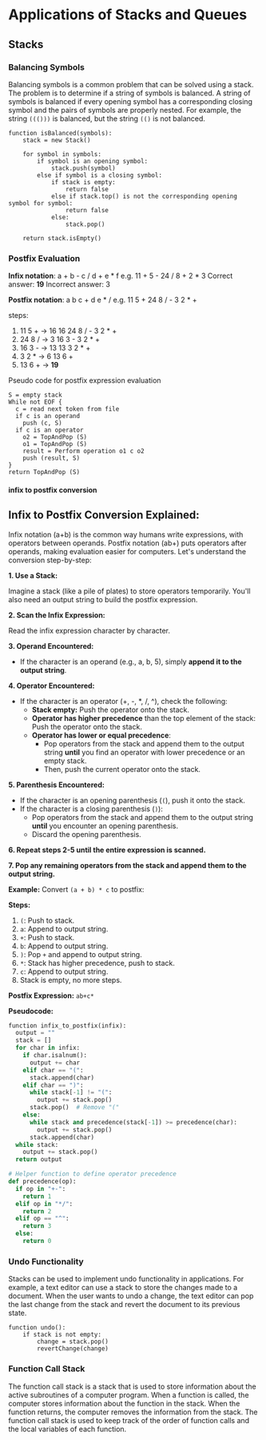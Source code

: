 # Applications of Stacks and Queues

## Stacks

### Balancing Symbols

Balancing symbols is a common problem that can be solved using a stack. The problem is to determine if a string of symbols is balanced. A string of symbols is balanced if every opening symbol has a corresponding closing symbol and the pairs of symbols are properly nested. For example, the string `((()))` is balanced, but the string `(()` is not balanced.

```
function isBalanced(symbols):
    stack = new Stack()

    for symbol in symbols:
        if symbol is an opening symbol:
            stack.push(symbol)
        else if symbol is a closing symbol:
            if stack is empty:
                return false
            else if stack.top() is not the corresponding opening symbol for symbol:
                return false
            else:
                stack.pop()

    return stack.isEmpty()
```

### Postfix Evaluation

**Infix notation**: a + b - c / d + e \* f
e.g. 11 + 5 - 24 / 8 + 2 \* 3
Correct answer: **19**
Incorrect answer: 3

**Postfix notation**: a b c + d e \* /
e.g. 11 5 + 24 8 / - 3 2 \* +

steps:

1. 11 5 + -> 16
   16 24 8 / - 3 2 \* +
2. 24 8 / -> 3
   16 3 - 3 2 \* +
3. 16 3 - -> 13
   13 3 2 \* +
4. 3 2 \* -> 6
   13 6 +
5. 13 6 + -> **19**

Pseudo code for postfix expression evaluation

```
S = empty stack
While not EOF {
  c = read next token from file
  if c is an operand
    push (c, S)
  if c is an operator
    o2 = TopAndPop (S)
    o1 = TopAndPop (S)
    result = Perform operation o1 c o2
    push (result, S)
}
return TopAndPop (S)
```

#### infix to postfix conversion

## Infix to Postfix Conversion Explained:

Infix notation (a+b) is the common way humans write expressions, with operators between operands. Postfix notation (ab+) puts operators after operands, making evaluation easier for computers. Let's understand the conversion step-by-step:

**1. Use a Stack:**

Imagine a stack (like a pile of plates) to store operators temporarily. You'll also need an output string to build the postfix expression.

**2. Scan the Infix Expression:**

Read the infix expression character by character.

**3. Operand Encountered:**

- If the character is an operand (e.g., a, b, 5), simply **append it to the output string**.

**4. Operator Encountered:**

- If the character is an operator (+, -, \*, /, ^), check the following:
  - **Stack empty:** Push the operator onto the stack.
  - **Operator has higher precedence** than the top element of the stack: Push the operator onto the stack.
  - **Operator has lower or equal precedence**:
    - Pop operators from the stack and append them to the output string **until** you find an operator with lower precedence or an empty stack.
    - Then, push the current operator onto the stack.

**5. Parenthesis Encountered:**

- If the character is an opening parenthesis (`(`), push it onto the stack.
- If the character is a closing parenthesis (`)`):
  - Pop operators from the stack and append them to the output string **until** you encounter an opening parenthesis.
  - Discard the opening parenthesis.

**6. Repeat steps 2-5 until the entire expression is scanned.**

**7. Pop any remaining operators from the stack and append them to the output string.**

**Example:** Convert `(a + b) * c` to postfix:

**Steps:**

1. `(`: Push to stack.
2. `a`: Append to output string.
3. `+`: Push to stack.
4. `b`: Append to output string.
5. `)`: Pop `+` and append to output string.
6. `*`: Stack has higher precedence, push to stack.
7. `c`: Append to output string.
8. Stack is empty, no more steps.

**Postfix Expression:** `ab+c*`

**Pseudocode:**

```python
function infix_to_postfix(infix):
  output = ""
  stack = []
  for char in infix:
    if char.isalnum():
      output += char
    elif char == "(":
      stack.append(char)
    elif char == ")":
      while stack[-1] != "(":
        output += stack.pop()
      stack.pop()  # Remove "("
    else:
      while stack and precedence(stack[-1]) >= precedence(char):
        output += stack.pop()
      stack.append(char)
  while stack:
    output += stack.pop()
  return output

# Helper function to define operator precedence
def precedence(op):
  if op in "+-":
    return 1
  elif op in "*/":
    return 2
  elif op == "^":
    return 3
  else:
    return 0
```

### Undo Functionality

Stacks can be used to implement undo functionality in applications. For example, a text editor can use a stack to store the changes made to a document. When the user wants to undo a change, the text editor can pop the last change from the stack and revert the document to its previous state.

```
function undo():
    if stack is not empty:
        change = stack.pop()
        revertChange(change)
```

### Function Call Stack

The function call stack is a stack that is used to store information about the active subroutines of a computer program. When a function is called, the computer stores information about the function in the stack. When the function returns, the computer removes the information from the stack. The function call stack is used to keep track of the order of function calls and the local variables of each function.
